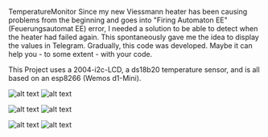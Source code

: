 TemperatureMonitor
Since my new Viessmann heater has been causing problems from the beginning and goes into "Firing Automaton EE" (Feuerungsautomat EE) error, I needed a solution to be able to detect when the heater had failed again. This spontaneously gave me the idea to display the values in Telegram. Gradually, this code was developed. Maybe it can help you - to some extent - with your code.

This Project uses a 2004-i2c-LCD, a ds18b20 temperature sensor, and is all based on an esp8266 (Wemos d1-Mini).


![alt text](https://github.com/petergeher/TemperatureMonitor/blob/main/images/TG_Using1.png?raw=true) ![alt text](https://github.com/petergeher/TemperatureMonitor/blob/main/images/TG_alarm1.jpg?raw=true)

![alt text](https://github.com/petergeher/TemperatureMonitor/blob/main/images/LCD_cold.jpg?raw=true)
![alt text](https://github.com/petergeher/TemperatureMonitor/blob/main/images/LCD_warm.jpg?raw=true)

![alt text](https://github.com/petergeher/TemperatureMonitor/blob/main/images/LCD_alarm1.jpg?raw=true)
![alt text](https://github.com/petergeher/TemperatureMonitor/blob/main/images/LCD_Alarm2.jpg?raw=true)

